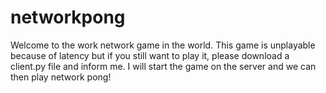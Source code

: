 # networkpong

Welcome to the work network game in the world. This game is unplayable because of latency but if you still want to play it, please download a client.py file and inform me.
I will start the game on the server and we can then play network pong!
